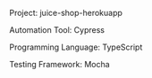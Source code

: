 Project: juice-shop-herokuapp

Automation Tool: Cypress

Programming Language: TypeScript

Testing Framework: Mocha
